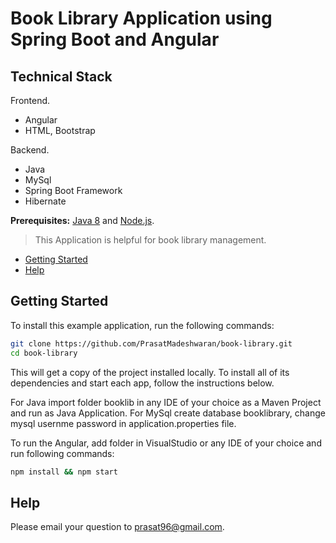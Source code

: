 # Book Library Application using Spring Boot and Angular

## Technical Stack

Frontend.

- Angular
- HTML, Bootstrap

Backend.

- Java
- MySql
- Spring Boot Framework
- Hibernate

**Prerequisites:** [Java 8](http://www.oracle.com/technetwork/java/javase/downloads/jdk8-downloads-2133151.html) and [Node.js](https://nodejs.org/).

> This Application is helpful for book library management.
* [Getting Started](#getting-started)
* [Help](#help)

## Getting Started

To install this example application, run the following commands:

```bash
git clone https://github.com/PrasatMadeshwaran/book-library.git
cd book-library
```

This will get a copy of the project installed locally. To install all of its dependencies and start each app, follow the instructions below.

For Java import folder booklib in any IDE of your choice as a Maven Project and run as Java Application. For MySql create database booklibrary, change mysql usernme password in application.properties file.
 
To run the Angular, add folder in VisualStudio or any IDE of your choice and run following commands:
 
```bash
npm install && npm start
```

## Help

Please email your question to prasat96@gmail.com.

